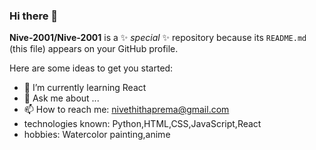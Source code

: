 ### Hi there 👋


**Nive-2001/Nive-2001** is a ✨ _special_ ✨ repository because its `README.md` (this file) appears on your GitHub profile.

Here are some ideas to get you started:

- 🌱 I’m currently learning React
- 💬 Ask me about ...
- 📫 How to reach me: nivethithaprema@gmail.com
- technologies known: Python,HTML,CSS,JavaScript,React
- hobbies: Watercolor painting,anime
